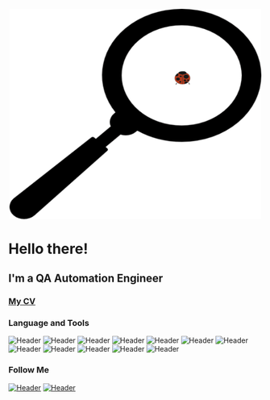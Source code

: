 <p align="center">
    <img width="500" src="https://github.com/Starplatinum96/Starplatinum96/blob/main/assets/header.gif" alt="Material Bread logo">
</p>
<h1>Hello there!</h1>
<h2>I'm a QA Automation Engineer</h2>
<h3><a href="https://drive.google.com/file/d/1Cct02ijnEXyZ_ve_bddee18jsHFlsafH/view?usp=sharing">My CV</a></h3>

### Language and Tools
![Header](https://img.shields.io/badge/python-black?style=for-the-badge&logo=python&logoColor=ffdd54)
![Header](https://img.shields.io/badge/-selenium-black?style=for-the-badge&logo=selenium&logoColor=%43B02A)
![Header](https://img.shields.io/badge/jenkins-black.svg?style=for-the-badge&logo=jenkins&logoColor=%232C5263)
![Header](https://img.shields.io/badge/docker-black.svg?style=for-the-badge&logo=docker&logoColor=%230db7ed)
![Header](https://img.shields.io/badge/postgres-black.svg?style=for-the-badge&logo=postgresql&logoColor=%23316192)
![Header](https://img.shields.io/badge/git-black.svg?style=for-the-badge&logo=git&logoColor=%23F05033)
![Header](https://img.shields.io/badge/Postman-black?style=for-the-badge&logo=postman&logoColor=FF6C37)
![Header](https://img.shields.io/badge/rancher-black.svg?style=for-the-badge&logo=rancher&logoColor=%230075A8)
![Header](https://img.shields.io/badge/jira-black.svg?style=for-the-badge&logo=jira&logoColor=%230A0FFF)
![Header](https://img.shields.io/badge/confluence-black.svg?style=for-the-badge&logo=confluence&logoColor=%23172BF4)
![Header](https://img.shields.io/badge/teamcity-black.svg?style=for-the-badge&logo=teamcity&logoColor=white)
![Header](https://img.shields.io/badge/kubernetes-black.svg?style=for-the-badge&logo=kubernetes&logoColor=%23326ce5)

### Follow Me
[![Header](https://img.shields.io/badge/Telegram-090909?style=for-the-badge&logo=telegram&logoColor=31a5db)](https://t.me/n96n96n96n)
[![Header](https://img.shields.io/badge/Gmail-090909?style=for-the-badge&logo=gmail&logoColor=D14836)](mailto:nike0996@gmail.com)
